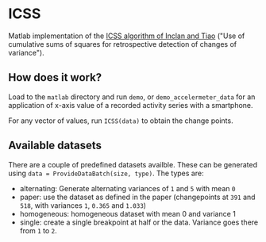# ICSS

Matlab implementation of the [ICSS algorithm of Inclan and Tiao](http://www.jstor.org/stable/2290916) ("Use of cumulative sums of squares for retrospective detection of changes of variance").

## How does it work?

Load to the `matlab` directory and run `demo`, or `demo_accelermeter_data` for an application of x-axis value of a recorded activity series with a smartphone.

For any vector of values, run `ICSS(data)` to obtain the change points.

## Available datasets

There are a couple of predefined datasets availble.
These can be generated using `data = ProvideDataBatch(size, type)`.
The types are:

  * alternating: Generate alternating variances of `1` and `5` with mean `0`
  * paper: use the dataset as defined in the paper (changepoints at `391` and `518`, with variances `1`, `0.365` and `1.033`)
  * homogeneous: homogeneous dataset with mean 0 and variance 1
  * single: create a single breakpoint at half or the data. Variance goes there from `1` to `2`.